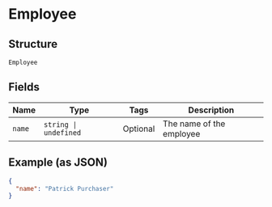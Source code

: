 
# Employee

## Structure

`Employee`

## Fields

| Name | Type | Tags | Description |
|  --- | --- | --- | --- |
| `name` | `string \| undefined` | Optional | The name of the employee |

## Example (as JSON)

```json
{
  "name": "Patrick Purchaser"
}
```

